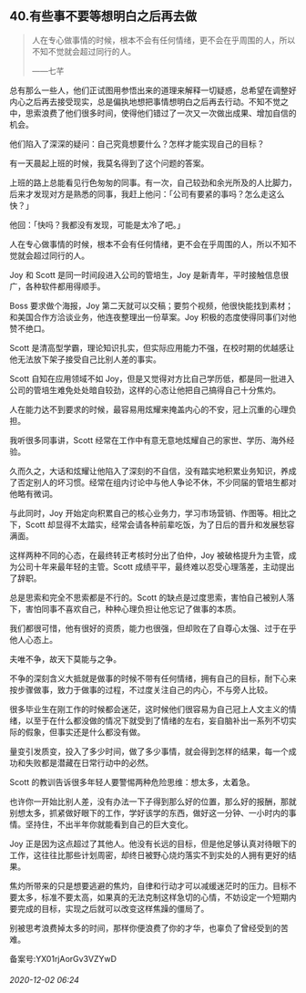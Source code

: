 ## 40.有些事不要等想明白之后再去做

> 人在专心做事情的时候，根本不会有任何情绪，更不会在乎周围的人，所以不知不觉就会超过同行的人。   
> 
> ——七芊 


总有那么一些人，他们正试图用参悟出来的道理来解释一切疑惑，总希望在调整好内心之后再去接受现实，总是偏执地想把事情想明白之后再去行动。不知不觉之中，思索浪费了他们很多时间，使得他们错过了一次又一次做出成果、增加自信的机会。 


他们陷入了深深的疑问：自己究竟想要什么？怎样才能实现自己的目标？ 


有一天晨起上班的时候，我莫名得到了这个问题的答案。 


上班的路上总能看见行色匆匆的同事。有一次，自己较劲和余光所及的人比脚力，后来才发现对方是熟悉的同事，我赶上他问：「公司有要紧的事吗？怎么走这么快？」 


他回：「快吗？我都没有发现，可能是太冷了吧。」 


人在专心做事情的时候，根本不会有任何情绪，更不会在乎周围的人，所以不知不觉就会超过同行的人。 


Joy 和 Scott 是同一时间段进入公司的管培生，Joy 是新青年，平时接触信息很广，各种软件都用得顺手。 


Boss 要求做个海报，Joy 第二天就可以交稿；要剪个视频，他很快能找到素材；和美国合作方洽谈业务，他连夜整理出一份草案。Joy 积极的态度使得同事们对他赞不绝口。 


Scott 是清高型学霸，理论知识扎实，但实际应用能力不强，在校时期的优越感让他无法放下架子接受自己比别人差的事实。 


Scott 自知在应用领域不如 Joy，但是又觉得对方比自己学历低，都是同一批进入公司的管培生难免处处暗自较劲，这样的心态让他把自己搞得自己十分焦灼。 


人在能力达不到要求的时候，最容易用炫耀来掩盖内心的不安，冠上沉重的心理负担。 


我听很多同事讲，Scott 经常在工作中有意无意地炫耀自己的家世、学历、海外经验。 


久而久之，大话和炫耀让他陷入了深刻的不自信，没有踏实地积累业务知识，养成了否定别人的坏习惯。经常在组内讨论中与他人争论不休，不少同届的管培生都对他略有微词。 


与此同时，Joy 开始定向积累自己的核心业务力，学习市场营销、作图等。相比之下，Scott 却显得不太踏实，经常会请各种前辈吃饭，为了日后的晋升和发展愁容满面。 


这样两种不同的心态，在最终转正考核时分出了伯仲，Joy 被破格提升为主管，成为公司十年来最年轻的主管。Scott 成绩平平，最终难以忍受心理落差，主动提出了辞职。 


总是思索和完全不思索都是不行的。Scott 的缺点是过度思索，害怕自己被别人落下，害怕同事不喜欢自己，种种心理负担让他忘记了做事的本质。 


我们都很可惜，他有很好的资质，能力也很强，但却败在了自尊心太强、过于在乎他人心态上。 


夫唯不争，故天下莫能与之争。 


不争的深刻含义大抵就是做事的时候不带有任何情绪，拥有自己的目标，耐下心来按步骤做事，致力于做事的过程，不过度关注自己的内心，不与旁人比较。 


很多毕业生在刚工作的时候都会迷茫，这时候他们很容易为自己冠上人文主义的情绪，以至于在什么都没做的情况下就受到了情绪的左右，妄自脑补出一系列不切实际的假象，但事实还是什么都没有做。 


量变引发质变，投入了多少时间，做了多少事情，就会得到怎样的结果，每一个成功和失败都是潜藏在日常行动中的必然。 


Scott 的教训告诉很多年轻人要警惕两种危险思维：想太多，太着急。 


也许你一开始比别人差，没有办法一下子得到那么好的位置，那么好的报酬，那就别想太多，抓紧做好眼下的工作，学好该学的东西，做好这一分钟、一小时内的事情。坚持住，不出半年你就能看到自己的巨大变化。 


Joy 正是因为这点超过了其他人。他没有长远的目标，但是他足够认真对待眼下的工作，这往往比那些计划周密，却终日被野心烧灼落实不到实处的人拥有更好的结果。 


焦灼所带来的只是想要逃避的焦灼，自律和行动才可以减缓迷茫时的压力。目标不要太多，标准不要太高，如果真的无法克制这样急切的心情，不妨设定一个短期内要完成的目标，实现之后就可以改变这样焦躁的僵局了。 


别被思考浪费掉太多的时间，那样你便浪费了你的才华，也辜负了曾经受到的苦难。 


备案号:YX01rjAorGv3VZYwD


###### 2020-12-02 06:24
